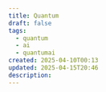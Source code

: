 ```yaml
---
title: Quantum
draft: false
tags:
  - quantum
  - ai
  - quantumai
created: 2025-04-10T00:13
updated: 2025-04-15T20:46
description: 
---
```

